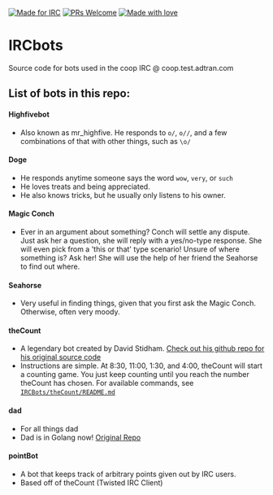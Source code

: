 [![Made for IRC](https://img.shields.io/badge/Made%20for-IRC-brightgreen.svg)](https://www.reddit.com/r/irc/)
[![PRs Welcome](https://img.shields.io/badge/Pull%20Requests-Welcome-234bff.svg)](http://makeapullrequest.com/)
[![Made with love](https://img.shields.io/badge/Built%20with-❤-f41621.svg)](https://www.merriam-webster.com/dictionary/love)

# IRCbots
Source code for bots used in the coop IRC @ coop.test.adtran.com

## List of bots in this repo:
#### Highfivebot
- Also known as mr_highfive. He responds to `o/`, `o//`, and a few combinations of that with other things, such as `\o/`
#### Doge
- He responds anytime someone says the word `wow`, `very`, or `such`
- He loves treats and being appreciated.
- He also knows tricks, but he usually only listens to his owner.
#### Magic Conch
- Ever in an argument about something? Conch will settle any dispute. Just ask her a question, she will reply with a yes/no-type response. She will even pick from a 'this or that' type scenario! Unsure of where something is? Ask her! She will use the help of her friend the Seahorse to find out where.
#### Seahorse
- Very useful in finding things, given that you first ask the Magic Conch. Otherwise, often very moody.
#### theCount
- A legendary bot created by David Stidham. [Check out his github repo for his original source code](https://github.com/dstidham23/countBot)
- Instructions are simple. At 8:30, 11:00, 1:30, and 4:00, theCount will start a counting game. You just keep counting until you reach the number theCount has chosen. For available commands, see [`IRCBots/theCount/README.md`](theCount/README.md)
#### dad
- For all things dad
- Dad is in Golang now! [Original Repo](https://github.com/alecwest/godaddyirc.git)
#### pointBot
- A bot that keeps track of arbitrary points given out by IRC users.
- Based off of theCount (Twisted IRC Client)
